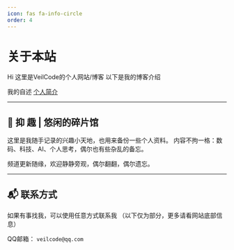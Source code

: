 ```yaml
---
icon: fas fa-info-circle
order: 4
---
```


# 关于本站

Hi 这里是VeilCode的个人网站/博客
以下是我的博客介绍

我的自述
[个人简介](https://sherkent.github.io/posts/%E8%87%AA%E8%BF%B0)

---

## 🌿 抑 趣 | 悠闲的碎片馆

这里是我随手记录的兴趣小天地，也用来备份一些个人资料。
内容不拘一格：数码、科技、AI、个人思考，偶尔也有些杂乱的备忘。

频道更新随缘，欢迎静静旁观，偶尔翻翻，偶尔遗忘。

---

## 📬 联系方式

如果有事找我，可以使用任意方式联系我
（以下仅为部分，更多请看网站底部信息）

QQ邮箱： `veilcode@qq.com`